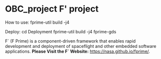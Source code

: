 # OBC_project F' project

How to use:
fprime-util build -j4

Deploy:
cd Deployment
fprime-util build -j4
fprime-gds

F´ (F Prime) is a component-driven framework that enables rapid development and deployment of spaceflight and other embedded software applications.
**Please Visit the F´ Website:** https://nasa.github.io/fprime/.
